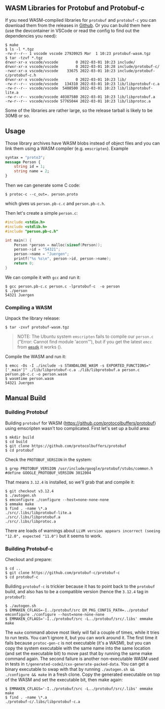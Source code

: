 ## WASM Libraries for Protobuf and Protobuf-c

If you need WASM-compiled libraries for `protobuf` and `protobuf-c` you can download them from the releases in [Github](https://github.com/dsyer/protobuf-wasm/releases). Or you can build them here (use the devcontainer in VSCode or read the config to find out the dependencies you need):

```
$ make
$ ls -l *.tgz
-rw-r--r-- 1 vscode vscode 27920925 Mar  1 10:23 protobuf-wasm.tgz
$ tar -tzvf *.tgz
drwxr-xr-x vscode/vscode        0 2022-03-01 10:23 include/
drwxr-xr-x vscode/vscode        0 2022-03-01 10:28 include/protobuf-c/
-rwxr-xr-x vscode/vscode    33675 2022-03-01 10:23 include/protobuf-c/protobuf-c.h
drwxr-xr-x vscode/vscode        0 2022-03-01 10:23 lib/
-rw-r--r-- vscode/vscode   134310 2022-03-01 10:23 lib/libprotobuf-c.a
-rw-r--r-- vscode/vscode  5408500 2022-03-01 10:23 lib/libprotobuf-lite.a
-rw-r--r-- vscode/vscode 40387580 2022-03-01 10:23 lib/libprotobuf.a
-rw-r--r-- vscode/vscode 57765044 2022-03-01 10:23 lib/libprotoc.a
```

Some of the libraries are rather large, so the release tarball is likely to be 30MB or so.

## Usage

Those library archives have WASM blobs instead of object files and you can link them using a WASM compiler (e.g. `emscripten`). Example

```protobuf
syntax = "proto3";
message Person {
	string id = 1;
	string name = 2;
}
```

Then we can generate some C code:

```
$ protoc-c --c_out=. person.proto
```

which gives us `person.pb-c.c` and `person.pb-c.h`.

Then let's create a simple `person.c`:

```c
#include <stdio.h>
#include <stdlib.h>
#include "person.pb-c.h"

int main() {
	Person *person = malloc(sizeof(Person));
	person->id = "54321";
	person->name = "Juergen";
	printf("%s %s\n", person->id, person->name);
	return 0;
}
```

We can compile it with `gcc` and run it:

```
$ gcc person.pb-c.c person.c -lprotobuf-c  -o person
$ ./person
54321 Juergen
```

### Compiling a WASM

Unpack the library release:

```
$ tar -zxvf protobuf-wasm.tgz
```

> NOTE: The Ubuntu system `emscripten` fails to compile our `person.c` ("Error: Cannot find module 'acorn'"), but if you get the latest `emcc` from [`emsdk`](https://github.com/emscripten-core/emsdk) it works ().

Compile the WASM and run it:

```
$ emcc -Os -I ./include -s STANDALONE_WASM -s EXPORTED_FUNCTIONS="['_main']" ./lib/libprotobuf-c.a ./lib/libprotobuf.a person.c person.pb-c.c -o person.wasm
$ wasmtime person.wasm 
54321 Juergen
```

## Manual Build

### Building Protobuf

Building `protobuf` for WASM (https://github.com/protocolbuffers/protobuf) using emscripten wasn't too complicated. First let's set up a build area:

```
$ mkdir build
$ cd build
$ git clone https://github.com/protocolbuffers/protobuf
$ cd protobuf
```

Check the `PROTOBUF_VERSION` in the system:

```
$ grep PROTOBUF_VERSION /usr/include/google/protobuf/stubs/common.h 
#define GOOGLE_PROTOBUF_VERSION 3012004
```

That means `3.12.4` is installed, so we'll grab that and compile it:

```
$ git checkout v3.12.4
$ ./autogen.sh
$ emconfigure ./configure --host=none-none-none
$ emmake make
$ find . -name \*.a
./src/.libs/libprotobuf-lite.a
./src/.libs/libprotobuf.a
./src/.libs/libprotoc.a
```

There are loads of warnings about `LLVM version appears incorrect (seeing "12.0", expected "11.0")` but it seems to work.

### Building Protobuf-c

Checkout and prepare:

```
$ cd ..
$ git clone https://github.com/protobuf-c/protobuf-c
$ cd protobuf-c
```

Building `protobuf-c` is trickier because it has to point back to the `protobuf` build, and also has to be a compatible version (hence the `3.12.4` tag in `protobuf`):

```
$ ./autogen.sh
$ EMMAKEN_CFLAGS=-I../protobuf/src EM_PKG_CONFIG_PATH=../protobuf emconfigure ./configure --host=none-none-none
$ EMMAKEN_CFLAGS='-I../protobuf/src -L../protobuf/src/.libs' emmake make
```

The `make` command above most likely will fail a couple of times, while it tries to run tests. You can't ignore it, but you can work around it. The first time it fails because `protoc-gen-c` is not executable (it's a WASM), but you can copy the system executable with the same name into the same location (and set the executable bit) to move past that by running the same make command again. The second failure is another non-executable WASM used in tests in `t/generated-code2/cxx-generate-packed-data`. You can get a binary executable to swap with that by running `./autogen.sh && ./configure && make` in a fresh clone. Copy the generated executable on top of the WASM and set the executable bit, then make again:

```
$ EMMAKEN_CFLAGS='-I../protobuf/src -L../protobuf/src/.libs' emmake make
$ find . -name \*.a
./protobuf-c/.libs/libprotobuf-c.a
```

